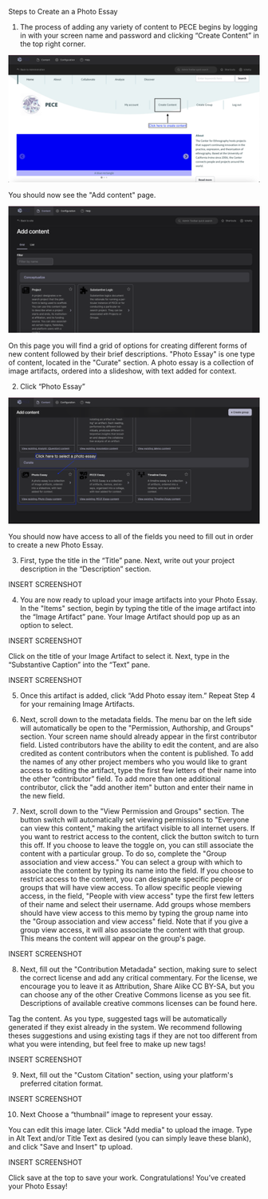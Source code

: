 
Steps to Create an a Photo Essay

1. The process of adding any variety of content to PECE begins by logging in with your screen name and password and clicking “Create Content” in the top right corner.

![](media/PECE-new-artifact-create-content-screenshot.png)

You should now see the "Add content" page.

![](media/PECE-new-artifact-add-content-screenshot.png)

On this page you will find a grid of options for creating different forms of new content followed by their brief descriptions. "Photo Essay" is one type of content, located in the "Curate" section. A photo essay is a collection of image artifacts, ordered into a slideshow, with text added for context.


2. Click “Photo Essay”

![](media/new-photo-essay-3.png)

You should now have access to all of the fields you need to fill out in order to create a new Photo Essay.

3. First, type the title in the “Title” pane.
Next, write out your project description in the “Description” section.

INSERT SCREENSHOT

4. You are now ready to upload your image artifacts into your Photo Essay.
In the "Items" section, begin by typing the title of the image artifact into the “Image Artifact” pane. Your Image Artifact should pop up as an option to select.

INSERT SCREENSHOT

Click on the title of your Image Artifact to select it.
Next, type in the “Substantive Caption” into the “Text” pane.

INSERT SCREENSHOT

5. Once this artifact is added, click “Add Photo essay item.” Repeat Step 4 for your remaining Image Artifacts.


6. Next, scroll down to the metadata fields. The menu bar on the left side will automatically be open to the "Permission, Authorship, and Groups" section. Your screen name should already appear in the first contributor field. Listed contributors have the ability to edit the content, and are also credited as content contributors when the content is published. To add the names of any other project members who you would like to grant access to editing the artifact, type the first few letters of their name into the other “contributor” field. To add more than one additional contributor, click the "add another item" button and enter their name in the new field.

7. Next, scroll down to the "View Permission and Groups" section. The button switch will automatically set viewing permissions to "Everyone can view this content," making the artifact visible to all internet users. If you want to restrict access to the content, click the button switch to turn this off. If you choose to leave the toggle on, you can still associate the content with a particular group. To do so, complete the "Group association and view access." You can select a group with which to associate the content by typing its name into the field. If you choose to restrict access to the content, you can designate specific people or groups that will have view access. To allow specific people viewing access, in the field, "People with view access" type the first few letters of their name and select their username. Add groups whose members should have view access to this memo by typing the group name into the "Group association and view access" field. Note that if you give a group view access, it will also associate the content with that group. This means the content will appear on the group's page.

INSERT SCREENSHOT


8. Next, fill out the "Contribution Metadada" section, making sure to select the correct license and add any critical commentary. For the license, we encourage you to leave it as Attribution, Share Alike CC BY-SA, but you can choose any of the other Creative Commons license as you see fit. Descriptions of available creative commons licenses can be found here.

Tag the content. As you type, suggested tags will be automatically generated if they exist already in the system. We recommend following theses suggestions and using existing tags if they are not too different from what you were intending, but feel free to make up new tags!

INSERT SCREENSHOT

9. Next, fill out the "Custom Citation" section, using your platform's preferred citation format.

INSERT SCREENSHOT

10. Next Choose a “thumbnail” image to represent your essay.

You can edit this image later.
Click "Add media" to upload the image. Type in Alt Text and/or Title Text as desired (you can simply leave these blank), and click "Save and Insert" tp upload.

INSERT SCREENSHOT

Click save at the top to save your work. 
Congratulations! You’ve created your Photo Essay!
